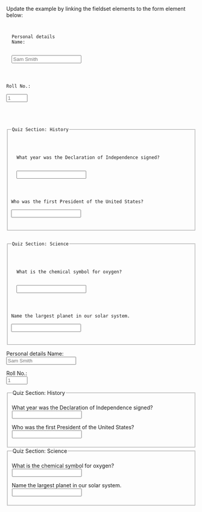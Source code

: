 Update the example by linking
the fieldset elements to
the form element below:

<codeblock language="html" type="exercise" testMode="fixedInput">
<code>
<form id="quiz">
  <caption>Personal details</caption>
  <label>Name:</label>
  <br>
  <input type="text" placeholder="Sam Smith" >
  <br>

  <label>Roll No.:</label>
  <br>
  <input type="number" min="1" max="50" placeholder="1" >
</form>

<fieldset>
  <legend>Quiz Section: History</legend>
  <br>
  <label>What year was the Declaration of Independence signed?</label>
  <br>
  <input type="text">
  <br>
  
  <label>Who was the first President of the United States?</label>
  <br>
  <input type="text">
</fieldset>

<fieldset>
  <legend>Quiz Section: Science</legend>
  <br>
  <label>What is the chemical symbol for oxygen?</label>
  <br>
  <input type="text">
  <br>

  <label>Name the largest planet in our solar system.</label>
  <br>
  <input type="text">
  <br>
</fieldset>
</code>

<solution>
<form id="quiz">
  <caption>Personal details</caption>
  <label>Name:</label>
  <br>
  <input type="text" placeholder="Sam Smith" >
  <br>

  <label>Roll No.:</label>
  <br>
  <input type="number" min="1" max="50" placeholder="1" >
</form>

<fieldset form="quiz">
  <legend>Quiz Section: History</legend>
  <br>
  <label>What year was the Declaration of Independence signed?</label>
  <br>
  <input type="text">
  <br>
  
  <label>Who was the first President of the United States?</label>
  <br>
  <input type="text">
</fieldset>

<fieldset form="quiz">
  <legend>Quiz Section: Science</legend>
  <br>
  <label>What is the chemical symbol for oxygen?</label>
  <br>
  <input type="text">
  <br>

  <label>Name the largest planet in our solar system.</label>
  <br>
  <input type="text">
  <br>
</fieldset>
</solution>
</codeblock>